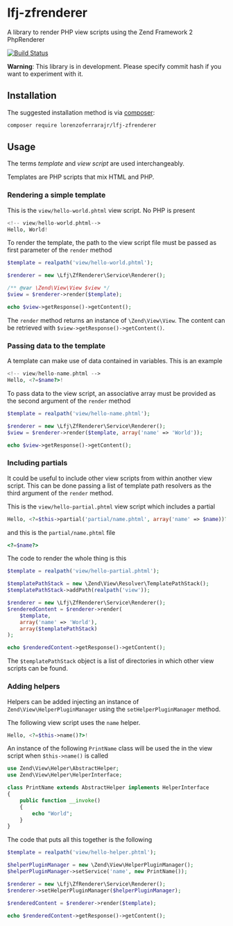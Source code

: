 # lfj-zfrenderer

A library to render PHP view scripts using the Zend Framework 2 PhpRenderer

[![Build Status](https://travis-ci.org/lorenzoferrarajr/lfj-zfrenderer.png?branch=master)](https://travis-ci.org/lorenzoferrarajr/lfj-zfrenderer)

__Warning__: This library is in development. Please specify commit hash if you want to experiment with it.

## Installation

The suggested installation method is via [composer](https://getcomposer.org/):

```sh
composer require lorenzoferrarajr/lfj-zfrenderer
```

## Usage

The terms _template_ and _view script_ are used interchangeably.

Templates are PHP scripts that mix HTML and PHP.

### Rendering a simple template

This is the `view/hello-world.phtml` view script. No PHP is present

```php
<!-- view/hello-world.phtml-->
Hello, World!
```

To render the template, the path to the view script file must be passed as first parameter of the `render` method

```php
$template = realpath('view/hello-world.phtml');

$renderer = new \Lfj\ZfRenderer\Service\Renderer();

/** @var \Zend\View\View $view */
$view = $renderer->render($template);

echo $view->getResponse()->getContent();

```

The `render` method returns an instance of `\Zend\View\View`. The content can be retrieved with `$view->getResponse()->getContent()`.

### Passing data to the template

A template can make use of data contained in variables. This is an example

```php
<!-- view/hello-name.phtml -->
Hello, <?=$name?>!
```

To pass data to the view script, an associative array must be provided as the second argument of the `render` method

```php
$template = realpath('view/hello-name.phtml');

$renderer = new \Lfj\ZfRenderer\Service\Renderer();
$view = $renderer->render($template, array('name' => 'World'));

echo $view->getResponse()->getContent();
```

### Including partials

It could be useful to include other view scripts from within another view script. This can be done passing a list of template path resolvers as the third argument of the `render` method.

This is the `view/hello-partial.phtml` view script which includes a partial

```php
Hello, <?=$this->partial('partial/name.phtml', array('name' => $name))?>!
```

and this is the `partial/name.phtml` file

```php
<?=$name?>
```

The code to render the whole thing is this

```php
$template = realpath('view/hello-partial.phtml');

$templatePathStack = new \Zend\View\Resolver\TemplatePathStack();
$templatePathStack->addPath(realpath('view'));

$renderer = new \Lfj\ZfRenderer\Service\Renderer();
$renderedContent = $renderer->render(
    $template,
    array('name' => 'World'),
    array($templatePathStack)
);

echo $renderedContent->getResponse()->getContent();
```

The `$templatePathStack` object is a list of directories in which other view scripts can be found.

### Adding helpers

Helpers can be added injecting an instance of `Zend\View\HelperPluginManager` using the `setHelperPluginManager` method.

The following view script uses the `name` helper.

```php
Hello, <?=$this->name()?>!
```

An instance of the following `PrintName` class will be used the in the view script when `$this->name()` is called

```php
use Zend\View\Helper\AbstractHelper;
use Zend\View\Helper\HelperInterface;

class PrintName extends AbstractHelper implements HelperInterface
{
    public function __invoke()
    {
        echo "World";
    }
}
```

The code that puts all this together is the following

```php
$template = realpath('view/hello-helper.phtml');

$helperPluginManager = new \Zend\View\HelperPluginManager();
$helperPluginManager->setService('name', new PrintName());

$renderer = new \Lfj\ZfRenderer\Service\Renderer();
$renderer->setHelperPluginManager($helperPluginManager);

$renderedContent = $renderer->render($template);

echo $renderedContent->getResponse()->getContent();
```

